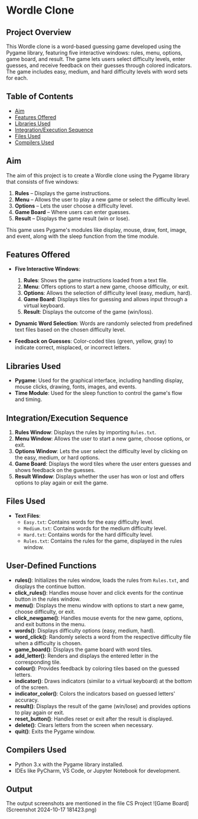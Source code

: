# Wordle Clone

## Project Overview

This Wordle clone is a word-based guessing game developed using the Pygame library, featuring five interactive windows: rules, menu, options, game board, and result. The game lets users select difficulty levels, enter guesses, and receive feedback on their guesses through colored indicators. The game includes easy, medium, and hard difficulty levels with word sets for each.

## Table of Contents
- [Aim](#aim)
- [Features Offered](#features-offered)
- [Libraries Used](#libraries-used)
- [Integration/Execution Sequence](#integrationexecution-sequence)
- [Files Used](#files-used)
- [Compilers Used](#compilers-used)

## Aim

The aim of this project is to create a Wordle clone using the Pygame library that consists of five windows:
1. **Rules** – Displays the game instructions.
2. **Menu** – Allows the user to play a new game or select the difficulty level.
3. **Options** – Lets the user choose a difficulty level.
4. **Game Board** – Where users can enter guesses.
5. **Result** – Displays the game result (win or lose).

This game uses Pygame's modules like display, mouse, draw, font, image, and event, along with the sleep function from the time module.

## Features Offered
- **Five Interactive Windows**:
  1. **Rules**: Shows the game instructions loaded from a text file.
  2. **Menu**: Offers options to start a new game, choose difficulty, or exit.
  3. **Options**: Allows the selection of difficulty level (easy, medium, hard).
  4. **Game Board**: Displays tiles for guessing and allows input through a virtual keyboard.
  5. **Result**: Displays the outcome of the game (win/loss).
  
- **Dynamic Word Selection**: Words are randomly selected from predefined text files based on the chosen difficulty level.
- **Feedback on Guesses**: Color-coded tiles (green, yellow, gray) to indicate correct, misplaced, or incorrect letters.

## Libraries Used
- **Pygame**: Used for the graphical interface, including handling display, mouse clicks, drawing, fonts, images, and events.
- **Time Module**: Used for the sleep function to control the game's flow and timing.

## Integration/Execution Sequence
1. **Rules Window**: Displays the rules by importing `Rules.txt`.
2. **Menu Window**: Allows the user to start a new game, choose options, or exit.
3. **Options Window**: Lets the user select the difficulty level by clicking on the easy, medium, or hard options.
4. **Game Board**: Displays the word tiles where the user enters guesses and shows feedback on the guesses.
5. **Result Window**: Displays whether the user has won or lost and offers options to play again or exit the game.

## Files Used
- **Text Files**:
  - `Easy.txt`: Contains words for the easy difficulty level.
  - `Medium.txt`: Contains words for the medium difficulty level.
  - `Hard.txt`: Contains words for the hard difficulty level.
  - `Rules.txt`: Contains the rules for the game, displayed in the rules window.

## User-Defined Functions
- **rules()**: Initializes the rules window, loads the rules from `Rules.txt`, and displays the continue button.
- **click_rules()**: Handles mouse hover and click events for the continue button in the rules window.
- **menu()**: Displays the menu window with options to start a new game, choose difficulty, or exit.
- **click_newgame()**: Handles mouse events for the new game, options, and exit buttons in the menu.
- **words()**: Displays difficulty options (easy, medium, hard).
- **word_click()**: Randomly selects a word from the respective difficulty file when a difficulty is chosen.
- **game_board()**: Displays the game board with word tiles.
- **add_letter()**: Renders and displays the entered letter in the corresponding tile.
- **colour()**: Provides feedback by coloring tiles based on the guessed letters.
- **indicator()**: Draws indicators (similar to a virtual keyboard) at the bottom of the screen.
- **indicator_color()**: Colors the indicators based on guessed letters' accuracy.
- **result()**: Displays the result of the game (win/lose) and provides options to play again or exit.
- **reset_button()**: Handles reset or exit after the result is displayed.
- **delete()**: Clears letters from the screen when necessary.
- **quit()**: Exits the Pygame window.

## Compilers Used
- Python 3.x with the Pygame library installed.
- IDEs like PyCharm, VS Code, or Jupyter Notebook for development.

## Output
The output screenshots are mentioned in the file CS Project
![Game Board](Screenshot 2024-10-17 181423.png)


